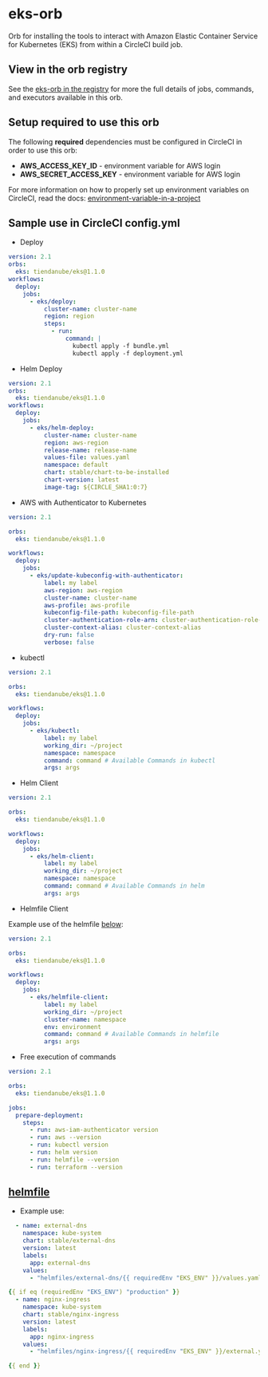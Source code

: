 # eks-orb
Orb for installing the tools to interact with Amazon Elastic Container Service for Kubernetes (EKS) from within a
CircleCI build job.

## View in the orb registry
See the [eks-orb in the registry](https://circleci.com/orbs/registry/orb/tiendanube/eks)
for more the full details of jobs, commands, and executors available in this
orb.

## Setup required to use this orb
The following **required** dependencies must be configured in CircleCI in order to use this orb:

* **AWS_ACCESS_KEY_ID** - environment variable for AWS login
* **AWS_SECRET_ACCESS_KEY** - environment variable for AWS login

For more information on how to properly set up environment variables on CircleCI, read the docs:
[environment-variable-in-a-project](https://circleci.com/docs/2.0/env-vars/#setting-an-environment-variable-in-a-project)

## Sample use in CircleCI config.yml

- Deploy

```yaml
version: 2.1
orbs:
  eks: tiendanube/eks@1.1.0
workflows:
  deploy:
    jobs:
      - eks/deploy:
          cluster-name: cluster-name
          region: region
          steps:
            - run:
                command: |
                  kubectl apply -f bundle.yml
                  kubectl apply -f deployment.yml
```

- Helm Deploy

```yaml
version: 2.1
orbs:
  eks: tiendanube/eks@1.1.0
workflows:
  deploy:
    jobs:
      - eks/helm-deploy:
          cluster-name: cluster-name
          region: aws-region
          release-name: release-name
          values-file: values.yaml
          namespace: default
          chart: stable/chart-to-be-installed
          chart-version: latest
          image-tag: ${CIRCLE_SHA1:0:7}
```

- AWS with Authenticator to Kubernetes

```yaml
version: 2.1

orbs:
  eks: tiendanube/eks@1.1.0

workflows:
  deploy:
    jobs:
      - eks/update-kubeconfig-with-authenticator:
          label: my label
          aws-region: aws-region
          cluster-name: cluster-name
          aws-profile: aws-profile
          kubeconfig-file-path: kubeconfig-file-path
          cluster-authentication-role-arn: cluster-authentication-role-arn
          cluster-context-alias: cluster-context-alias
          dry-run: false
          verbose: false
```

- kubectl

```yaml
version: 2.1

orbs:
  eks: tiendanube/eks@1.1.0

workflows:
  deploy:
    jobs:
      - eks/kubectl:
          label: my label
          working_dir: ~/project
          namespace: namespace
          command: command # Available Commands in kubectl
          args: args
```

- Helm Client

```yaml
version: 2.1

orbs:
  eks: tiendanube/eks@1.1.0

workflows:
  deploy:
    jobs:
      - eks/helm-client:
          label: my label
          working_dir: ~/project
          namespace: namespace
          command: command # Available Commands in helm
          args: args
```
- Helmfile Client

Example use of the helmfile [below](#helmfile):

```yaml
version: 2.1

orbs:
  eks: tiendanube/eks@1.1.0

workflows:
  deploy:
    jobs:
      - eks/helmfile-client:
          label: my label
          working_dir: ~/project
          cluster-name: namespace
          env: environment
          command: command # Available Commands in helmfile
          args: args
```
- Free execution of commands 

```yaml
version: 2.1

orbs:
  eks: tiendanube/eks@1.1.0

jobs:
  prepare-deployment:
    steps:
      - run: aws-iam-authenticator version
      - run: aws --version
      - run: kubectl version
      - run: helm version
      - run: helmfile --version
      - run: terraform --version
```

## [helmfile]()

- Example use:

```yaml
  - name: external-dns
    namespace: kube-system
    chart: stable/external-dns
    version: latest
    labels:
      app: external-dns
    values:
      - "helmfiles/external-dns/{{ requiredEnv "EKS_ENV" }}/values.yaml"

{{ if eq (requiredEnv "EKS_ENV") "production" }}
  - name: nginx-ingress
    namespace: kube-system
    chart: stable/nginx-ingress
    version: latest
    labels:
      app: nginx-ingress
    values:
      - "helmfiles/nginx-ingress/{{ requiredEnv "EKS_ENV" }}/external.yaml"

{{ end }}
```